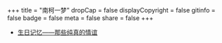 +++
title = "南柯一梦"
dropCap = false
displayCopyright = false
gitinfo = false
badge = false
meta = false
share = false
+++

+ [生日记忆——那些纯真的情谊](/dream/birthday-memories/)